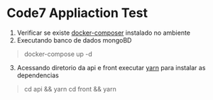 # Code7 Appliaction Test

1. Verificar se existe [docker-composer](https://docs.docker.com/compose/install/) instalado no ambiente   
2. Executando banco de dados mongoBD 
> docker-compose up -d
3. Acessando diretorio da api e front executar [yarn](https://yarnpkg.com/getting-started/install) para instalar as dependencias 
> cd api && yarn 
> cd front && yarn 
